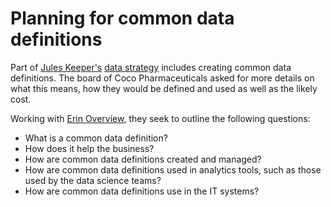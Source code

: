 <!-- SPDX-License-Identifier: Apache-2.0 -->
<!-- Copyright Contributors to the Data Governance project. -->

# Planning for common data definitions

Part of [Jules Keeper's](../../personas/jules-keeper.md) [data strategy](../creating-the-data-strategy/README.md)
includes creating common data definitions.
The board of Coco Pharmaceuticals asked for more details on what this means,
how they would be defined and used as well as the likely cost.

Working with [Erin Overview](../../personas/erin-overview.md), they seek to outline the following questions:
* What is a common data definition?
* How does it help the business?
* How are common data definitions created and managed?
* How are common data definitions used in analytics tools, such as those used by the data science teams?
* How are common data definitions use in the IT systems?
